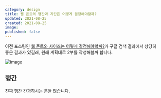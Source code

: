 ```yaml
---
category: design
title: 웹 폰트의 행간과 자간은 어떻게 결정해야할까?
updated: 2021-08-25
created: 2021-08-25
image:
published: false
---
```


이전 포스팅인 [웹 폰트와 사이즈는 어떻게 결정해야할까?](/how-to-pick-web-font-and-size)가 구글 검색 결과에서 상당히 좋은 결과가 있길래, 원래 계획대로 2부를 작성해볼까 합니다.

![image](https://user-images.githubusercontent.com/20244536/130603644-a8e65bba-692c-4608-abb9-3a6d350532bd.png)

<!--more-->

## 행간

진짜 행간 간과하시는 분들 많습니다.
